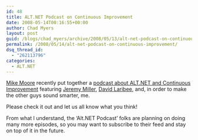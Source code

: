 ```yaml
---
id: 48
title: ALT.NET Podcast on Continuous Improvement
date: 2008-05-14T00:16:55+00:00
author: Chad Myers
layout: post
guid: /blogs/chad_myers/archive/2008/05/13/alt-net-podcast-on-continuous-improvement.aspx
permalink: /2008/05/14/alt-net-podcast-on-continuous-improvement/
dsq_thread_id:
  - "262113796"
categories:
  - ALT.NET
---
```

[Mike Moore](http://www.blowmage.com/) recently put together a [podcast about ALT.NET and Continuous Improvement](http://altnetpodcast.com/episodes/1-continuous-improvement) featuring [Jeremy Miller](http://codebetter.com/blogs/jeremy.miller/default.aspx), [David Laribee](http://codebetter.com/blogs/david_laribee/), and, in order to make the other guys sound smarter, me.

Please check it out and let us all know what you think!

From what I understand, the &#8216;Alt.NET Podcast&#8217; folks are planning on doing many more episodes, so you may want to subscribe to their feed and stay on top of it in the future.